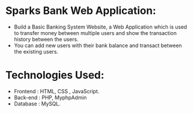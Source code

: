 # Sparks Bank Web Application:

* Build a Basic Banking System Website, a Web Application which is used to transfer money between multiple users and show the transaction history between the users.
* You can add new users with their bank balance and transact between the existing users.

# Technologies Used:

* Frontend : HTML, CSS , JavaScript.
* Back-end : PHP, MyphpAdmin 
* Database : MySQL. 
